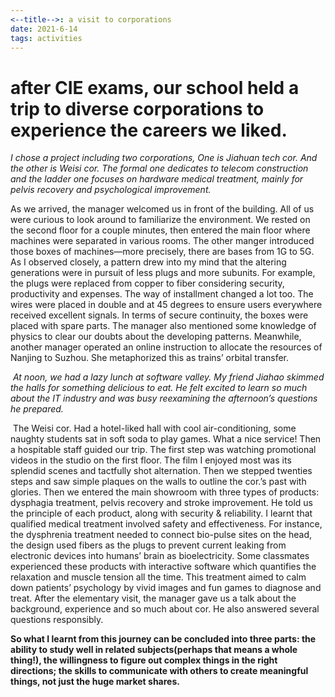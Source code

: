 ```yaml
---
<--title-->: a visit to corporations
date: 2021-6-14
tags: activities
---
```


# after CIE exams, our school held a trip to diverse corporations to experience the careers we liked.

*I chose a project including two corporations, One is Jiahuan tech cor. And the other is Weisi cor. The formal one dedicates to telecom construction and the ladder one focuses on hardware medical treatment, mainly for pelvis recovery and psychological improvement.*

As we arrived, the manager welcomed us in front of the building. All of us were curious to look around to familiarize the environment. We rested on the second floor for a couple minutes, then entered the main floor where machines were separated in various rooms. The other manger introduced those boxes of machines—more precisely, there are bases from 1G to 5G. As I observed closely, a pattern drew into my mind that the altering generations were in pursuit of less plugs and more subunits. For example, the plugs were replaced from copper to fiber considering security, productivity and expenses. The way of installment changed a lot too. The wires were placed in double and at 45 degrees to ensure users everywhere received excellent signals. In terms of secure continuity, the boxes were placed with spare parts. The manager also mentioned some knowledge of physics to clear our doubts about the developing patterns. Meanwhile, another manager operated an online instruction to allocate the resources of Nanjing to Suzhou. She metaphorized this as trains’ orbital transfer.

​    *At noon, we had a lazy lunch at software valley. My friend Jiahao skimmed the halls for something delicious to eat. He felt excited to learn so much about the IT industry and was busy reexamining the afternoon’s questions he prepared.*

​    The Weisi cor. Had a hotel-liked hall with cool air-conditioning, some naughty students sat in soft soda to play games. What a nice service! Then a hospitable staff guided our trip. The first step was watching promotional videos in the studio on the first floor. The film I enjoyed most was its splendid scenes and tactfully shot alternation. Then we stepped twenties steps and saw simple plaques on the walls to outline the cor.’s past with glories. Then we entered the main showroom with three types of products: dysphagia treatment, pelvis recovery and stroke improvement. He told us the principle of each product, along with security & reliability. I learnt that qualified medical treatment involved safety and effectiveness. For instance, the dysphrenia treatment needed to connect bio-pulse sites on the head, the design used fibers as the plugs to prevent current leaking from electronic devices into humans’ brain as bioelectricity. Some classmates experienced these products with interactive software which quantifies the relaxation and muscle tension all the time. This treatment aimed to calm down patients’ psychology by vivid images and fun games to diagnose and treat. After the elementary visit, the manager gave us a talk about the background, experience and so much about cor. He also answered several questions responsibly.

 

 **So what I learnt from this journey can be concluded into three parts: the ability to study well in related subjects(perhaps that means a whole thing!), the willingness to figure out complex things in the right directions; the skills to communicate with others to create meaningful things, not just the huge market shares.**